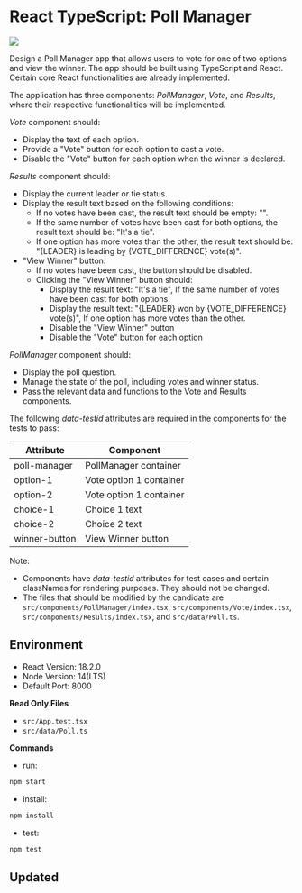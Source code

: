 # React TypeScript: Poll Manager

![](https://hrcdn.net/s3_pub/istreet-assets/ZGfwyhx572_EkNCGzMRkbA/poll-manager.gif)

Design a Poll Manager app that allows users to vote for one of two options and view the winner. The app should be built using TypeScript and React. Certain core React functionalities are already implemented.

The application has three components: _PollManager_, _Vote_, and _Results_, where their respective functionalities will be implemented.

_Vote_ component should:

- Display the text of each option.
- Provide a "Vote" button for each option to cast a vote.
- Disable the "Vote" button for each option when the winner is declared.

_Results_ component should:

- Display the current leader or tie status.
- Display the result text based on the following conditions:
  - If no votes have been cast, the result text should be empty: "".
  - If the same number of votes have been cast for both options, the result text should be: "It's a tie".
  - If one option has more votes than the other, the result text should be: "{LEADER} is leading by {VOTE_DIFFERENCE} vote(s)".
- "View Winner" button:
  - If no votes have been cast, the button should be disabled.
  - Clicking the "View Winner" button should:
    - Display the result text: "It's a tie", If the same number of votes have been cast for both options.
    - Display the result text: "{LEADER} won by {VOTE_DIFFERENCE} vote(s)", If one option has more votes than the other.
    - Disable the "View Winner" button
    - Disable the "Vote" button for each option

_PollManager_ component should:

- Display the poll question.
- Manage the state of the poll, including votes and winner status.
- Pass the relevant data and functions to the Vote and Results components.

The following _data-testid_ attributes are required in the components for the tests to pass:

| **Attribute** | **Component**           |
| ------------- | ----------------------- |
| poll-manager  | PollManager container   |
| option-1      | Vote option 1 container |
| option-2      | Vote option 1 container |
| choice-1      | Choice 1 text           |
| choice-2      | Choice 2 text           |
| winner-button | View Winner button      |

Note:

- Components have _data-testid_ attributes for test cases and certain classNames for rendering purposes. They should not be changed.
- The files that should be modified by the candidate are `src/components/PollManager/index.tsx`, `src/components/Vote/index.tsx`, `src/components/Results/index.tsx`, and `src/data/Poll.ts`.

## Environment

- React Version: 18.2.0
- Node Version: 14(LTS)
- Default Port: 8000

**Read Only Files**

- `src/App.test.tsx`
- `src/data/Poll.ts`

**Commands**

- run:

```bash
npm start
```

- install:

```bash
npm install
```

- test:

```bash
npm test
```

## Updated
